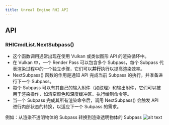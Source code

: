 ```yaml
---
title: Unreal Engine RHI API
---
```


## API

### RHICmdList.NextSubpass()

- 这个函数调用通常出现在使用 Vulkan 或类似图形 API 的渲染循环中。
- 在 Vulkan 中，一个 Render Pass 可以包含多个 Subpass，每个 Subpass 代表渲染过程中的一个独立步骤，它们可以**并行**执行以提高渲染效率。
- NextSubpass() 函数的作用是通知 API 完成当前 Subpass 的执行，并准备进行下一个 Subpass。
- 每个 Subpass 可以有其自己的输入附件（如纹理）和输出附件，它们可以被用于渲染操作，如清空颜色和深度缓冲区、执行绘制命令等。
- 当一个 Subpass 完成其所有渲染命令后，调用 NextSubpass() 会触发 API 进行内部状态的转换，以适应下一个 Subpass 的需求。

例如：从渲染不透明物体的 Subpass 转换到渲染透明物体的 Subpass
![alt text](image.png)
